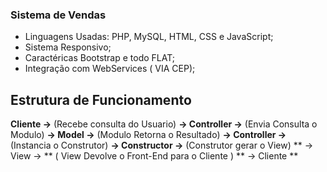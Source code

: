 ### Sistema de Vendas

* Linguagens Usadas: PHP, MySQL, HTML, CSS e JavaScript;
* Sistema Responsivo;
* Caractéricas Bootstrap e todo FLAT;
* Integração com WebServices ( VIA CEP);

## Estrutura de Funcionamento
	
 **Cliente ->** (Recebe consulta do Usuario) **-> Controller ->** (Envia Consulta o Modulo) **-> Model ->** (Modulo Retorna o Resultado) **-> Controller ->** (Instancia o Construtor) **-> Constructor ->** (Construtor gerar o View) ** -> View -> ** ( View Devolve o Front-End para o Cliente ) ** -> Cliente **

